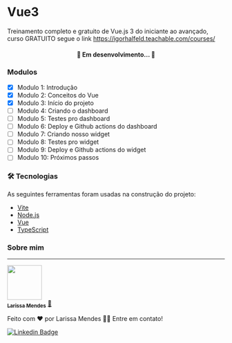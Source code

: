 # Vue3
Treinamento completo e gratuito de Vue.js 3 do iniciante ao avançado, curso GRATUITO segue o link https://igorhalfeld.teachable.com/courses/

<h4 align="center"> 
	🚧 Em desenvolvimento...  🚧
</h4>

### Modulos

- [x] Modulo 1: Introdução
- [x] Modulo 2: Conceitos do Vue
- [x] Modulo 3: Início do projeto
- [ ] Modulo 4: Criando o dashboard
- [ ] Modulo 5: Testes pro dashboard
- [ ] Modulo 6: Deploy e Github actions do dashboard
- [ ] Modulo 7: Criando nosso widget
- [ ] Modulo 8: Testes pro widget
- [ ] Modulo 9: Deploy e Github actions do widget
- [ ] Modulo 10: Próximos passos

### 🛠 Tecnologias

As seguintes ferramentas foram usadas na construção do projeto:

- [Vite](https://vitejs.dev/)
- [Node.js](https://nodejs.org/en/)
- [Vue](https://vuejs.org/)
- [TypeScript](https://www.typescriptlang.org/)

### Sobre mim
---

<a href="https://larissamendes.hashnode.dev/">
 <img src="https://github.com/mendesrl.png" width="80px;" alt=""/>
 <br />
 <sub><b>Larissa Mendes</b></sub></a> <a href="https://larissamendes.hashnode.dev/">🚀</a>


Feito com ❤️ por Larissa Mendes 👋🏽 Entre em contato!

[![Linkedin Badge](https://img.shields.io/badge/-Larissa-blue?style=flat-square&logo=Linkedin&logoColor=white&link=https://www.linkedin.com/in/larissamendesribeiro/)](https://www.linkedin.com/in/larissamendesribeiro/) 
